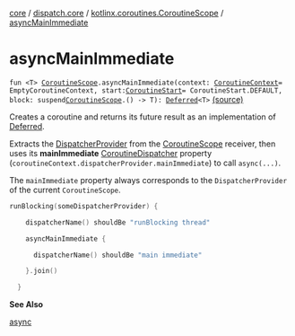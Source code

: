 [core](../../index.md) / [dispatch.core](../index.md) / [kotlinx.coroutines.CoroutineScope](index.md) / [asyncMainImmediate](./async-main-immediate.md)

# asyncMainImmediate

`fun <T> `[`CoroutineScope`](https://kotlin.github.io/kotlinx.coroutines/kotlinx-coroutines-core/kotlinx.coroutines/-coroutine-scope/index.html)`.asyncMainImmediate(context: `[`CoroutineContext`](https://kotlinlang.org/api/latest/jvm/stdlib/kotlin.coroutines/-coroutine-context/index.html)` = EmptyCoroutineContext, start: `[`CoroutineStart`](https://kotlin.github.io/kotlinx.coroutines/kotlinx-coroutines-core/kotlinx.coroutines/-coroutine-start/index.html)` = CoroutineStart.DEFAULT, block: suspend `[`CoroutineScope`](https://kotlin.github.io/kotlinx.coroutines/kotlinx-coroutines-core/kotlinx.coroutines/-coroutine-scope/index.html)`.() -> T): `[`Deferred`](https://kotlin.github.io/kotlinx.coroutines/kotlinx-coroutines-core/kotlinx.coroutines/-deferred/index.html)`<T>` [(source)](https://github.com/RBusarow/Dispatch/tree/master/core/src/main/java/dispatch/core/Async.kt#L83)

Creates a coroutine and returns its future result as an implementation of [Deferred](https://kotlin.github.io/kotlinx.coroutines/kotlinx-coroutines-core/kotlinx.coroutines/-deferred/index.html).

Extracts the [DispatcherProvider](../-dispatcher-provider/index.md) from the [CoroutineScope](https://kotlin.github.io/kotlinx.coroutines/kotlinx-coroutines-core/kotlinx.coroutines/-coroutine-scope/index.html) receiver, then uses its **mainImmediate** [CoroutineDispatcher](https://kotlin.github.io/kotlinx.coroutines/kotlinx-coroutines-core/kotlinx.coroutines/-coroutine-dispatcher/index.html)
property (`coroutineContext.dispatcherProvider.mainImmediate`) to call `async(...)`.

The `mainImmediate` property always corresponds to the `DispatcherProvider` of the current `CoroutineScope`.

``` kotlin
runBlocking(someDispatcherProvider) {

    dispatcherName() shouldBe "runBlocking thread"

    asyncMainImmediate {

      dispatcherName() shouldBe "main immediate"

    }.join()

  }
```

**See Also**

[async](https://kotlin.github.io/kotlinx.coroutines/kotlinx-coroutines-core/kotlinx.coroutines/async.html)

